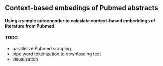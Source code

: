## Context-based embedings of Pubmed abstracts

#### Using a simple autoencoder to calculate context-based embeddings of literature from Pubmed.

#### TODO
- parallelize Pubmed scraping
- pipe word tokenization to downloading text
- visualization
